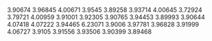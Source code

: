 3.90674
3.96845
4.00671
3.9545
3.89258
3.93714
4.00645
3.72924
3.79721
4.00959
3.91001
3.92305
3.90765
3.94453
3.89993
3.90644
4.07418
4.07222
3.94465
6.23071
3.9006
3.97781
3.96828
3.91999
4.06727
3.9105
3.91556
3.93506
3.90399
3.89468
